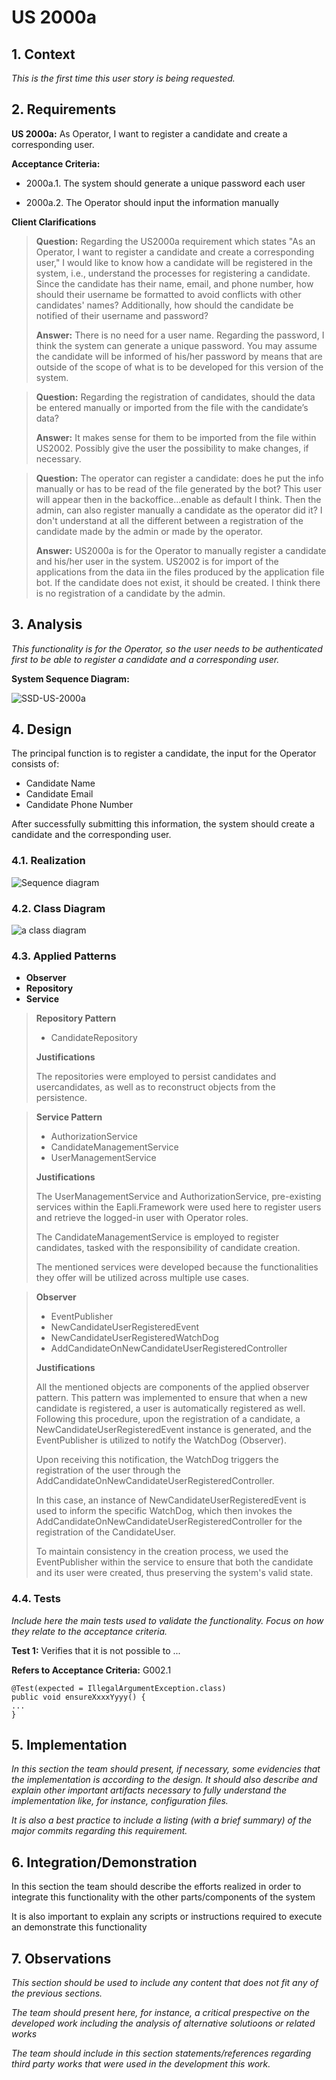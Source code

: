 # US 2000a

## 1. Context

*This is the first time this user story is being requested.*

## 2. Requirements

**US 2000a:** As Operator, I want to register a candidate and create a corresponding user.

**Acceptance Criteria:**

- 2000a.1. The system should generate a unique password each user

- 2000a.2. The Operator should input the information manually

**Client Clarifications**

> **Question:** Regarding the US2000a requirement which states "As an Operator, I want to register a candidate and create a corresponding user," I would like to know how a candidate will be registered in the system, i.e., understand the processes for registering a candidate. Since the candidate has their name, email, and phone number, how should their username be formatted to avoid conflicts with other candidates' names? Additionally, how should the candidate be notified of their username and password?
>
> **Answer:** There is no need for a user name. Regarding the password, I think the system can generate a unique password. You may assume the candidate will be informed of his/her password by means that are outside of the scope of what is to be developed for this version of the system.

> **Question:** Regarding the registration of candidates, should the data be entered manually or imported from the file with the candidate’s data?
> 
> **Answer:** It makes sense for them to be imported from the file within US2002. Possibly give the user the possibility to make changes, if necessary.

> **Question:** The operator can register a candidate: does he put the info manually or has to be read of the file generated by the bot? This user will appear then in the backoffice...enable as default I think. Then the admin, can also register manually a candidate as the operator did it? I don't understand at all the different between a registration of the candidate made by the admin or made by the operator.
> 
>  **Answer:** US2000a is for the Operator to manually register a candidate and his/her user in the system. US2002 is for import of the applications from the data iin the files produced by the application file bot. If the candidate does not exist, it should be created. I think there is no registration of a candidate by the admin.

## 3. Analysis

*This functionality is for the Operator, so the user needs to be authenticated first to be able to register a candidate and a corresponding user.*

**System Sequence Diagram:**

![SSD-US-2000a](US2000a_SSD/ssd-us-2000a.svg)


## 4. Design
The principal function is to register a candidate, the input for the Operator consists of:

* Candidate Name
* Candidate Email
* Candidate Phone Number

After successfully submitting this information, the system should create a candidate and the corresponding user.

### 4.1. Realization

![Sequence diagram](US2000a_SD/sd-us-2000a.svg)

### 4.2. Class Diagram

![a class diagram](US2000a_Class_Diagram/class-diagram-us-2000a.svg)

### 4.3. Applied Patterns
* **Observer**
* **Repository**
* **Service**

> **Repository Pattern**
> * CandidateRepository
>
> **Justifications**
>
>The repositories were employed to persist candidates and usercandidates, as well as to reconstruct objects from the
persistence.


> **Service Pattern**
> * AuthorizationService
> * CandidateManagementService
> * UserManagementService
>
> **Justifications**
>
> The UserManagementService and AuthorizationService, pre-existing services within the Eapli.Framework were used here
> to register users and retrieve the logged-in user with Operator roles.
>
> The CandidateManagementService is employed to register candidates, tasked with the responsibility of
candidate creation.
>
> The mentioned services were developed because the functionalities they offer will be utilized across multiple use
> cases.

> **Observer**
> * EventPublisher
> * NewCandidateUserRegisteredEvent
> * NewCandidateUserRegisteredWatchDog
> * AddCandidateOnNewCandidateUserRegisteredController
>
> **Justifications**
>
> All the mentioned objects are components of the applied observer pattern. This pattern was implemented to ensure
> that when a new candidate is registered, a user is automatically registered as well. Following this procedure, upon the
> registration of a candidate, a NewCandidateUserRegisteredEvent instance is generated, and the EventPublisher is utilized
> to notify the WatchDog (Observer).
>
> Upon receiving this notification, the WatchDog triggers the registration of the
> user through the AddCandidateOnNewCandidateUserRegisteredController. 
>
> In this case, an instance of NewCandidateUserRegisteredEvent is used to inform the specific WatchDog,
> which then invokes the AddCandidateOnNewCandidateUserRegisteredController for the registration of the CandidateUser.
>
> To maintain consistency in the creation process, we used the EventPublisher within the service to
> ensure that both the candidate and its user were created, thus preserving the system's valid state.
>
### 4.4. Tests

*Include here the main tests used to validate the functionality. Focus on how they relate to the acceptance criteria.*

**Test 1:** Verifies that it is not possible to ...

**Refers to Acceptance Criteria:** G002.1

````
@Test(expected = IllegalArgumentException.class)
public void ensureXxxxYyyy() {
...
}
````

## 5. Implementation

*In this section the team should present, if necessary, some evidencies that the implementation is according to the
design. It should also describe and explain other important artifacts necessary to fully understand the implementation
like, for instance, configuration files.*

*It is also a best practice to include a listing (with a brief summary) of the major commits regarding this requirement.*

## 6. Integration/Demonstration

In this section the team should describe the efforts realized in order to integrate this functionality with the other
parts/components of the system

It is also important to explain any scripts or instructions required to execute an demonstrate this functionality

## 7. Observations

*This section should be used to include any content that does not fit any of the previous sections.*

*The team should present here, for instance, a critical prespective on the developed work including the analysis of
alternative solutioons or related works*

*The team should include in this section statements/references regarding third party works that were used in the
development this work.*